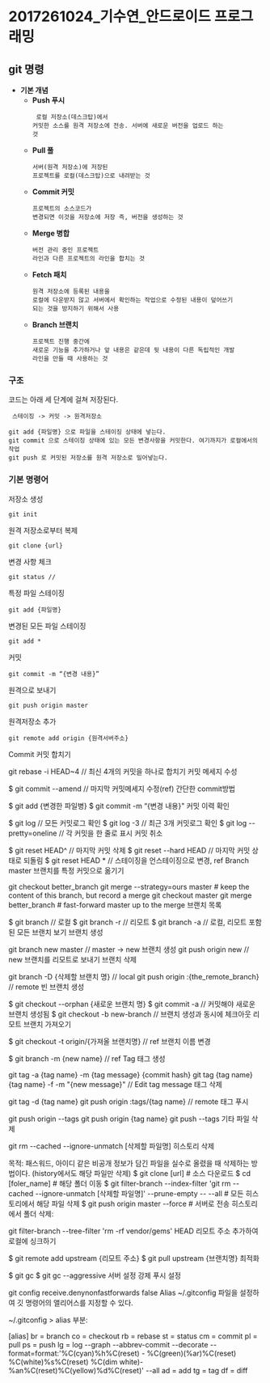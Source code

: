 # 2017261024_기수연_안드로이드 프로그래밍
## git 명령

+ **기본 개념**
  + **Push 푸시** 
         <pre><code> 로컬 저장소(데스크탑)에서 커밋한 소스를 원격 저장소에 전송. 서버에 새로운 버전을 업로드 하는 것</pre></code> 
  + **Pull 풀** 
         <pre><code>서버(원격 저장소)에 저장된 프로젝트를 로컬(데스크탑)으로 내려받는 것</pre></code>
  + **Commit 커밋**
          <pre><code>프로젝트의 소스코드가 변경되면 이것을 저장소에 저장 즉, 버전을 생성하는 것</pre></code>
  + **Merge 병합**
         <pre><code>버전 관리 중인 프로젝트 라인과 다른 프로젝트의 라인을 합치는 것</pre></code>
  + **Fetch 패치**
          <pre><code>원격 저장소에 등록된 내용을 로컬에 다운받지 않고 서버에서 확인하는 작업으로 
          수정된 내용이 덮어쓰기 되는 것을 방지하기 위해서 사용</pre></code>
  + **Branch 브랜치** 
           <pre><code>프로젝트 진행 중간에 새로운 기능을 추가하거나
           앞 내용은 같은데 뒷 내용이 다른 독립적인 개발 라인을 만들 때 사용하는 것 </pre></code>
           
### 구조
코드는 아래 세 단계에 걸쳐 저장된다.

<pre><code> 스테이징 -> 커밋 -> 원격저장소

git add {파일명} 으로 파일을 스테이징 상태에 넣는다.
git commit 으로 스테이징 상태에 있는 모든 변경사항을 커밋한다. 여기까지가 로컬에서의 작업
git push 로 커밋된 저장소를 원격 저장소로 밀어넣는다.</pre></code>

### 기본 명령어
저장소 생성

<pre><code>git init</pre></code>

원격 저장소로부터 복제

<pre><code>git clone {url}</pre></code>

변경 사항 체크

<pre><code>git status // </pre></code>

특정 파일 스테이징

<pre><code>git add {파일명}</pre></code>

변경된 모든 파일 스테이징

<pre><code>git add * </pre></code>

커밋

<pre><code>git commit -m “{변경 내용}”</pre></code> 

원격으로 보내기

<pre><code>git push origin master </pre></code>

원격저장소 추가

<pre><code>git remote add origin {원격서버주소}</pre></code> 

Commit
커밋 합치기

git rebase -i HEAD~4 // 최신 4개의 커밋을 하나로 합치기
커밋 메세지 수성

$ git commit --amend // 마지막 커밋메세지 수정(ref)
간단한 commit방법

$ git add {변경한 파일병}
$ git commit -m “{변경 내용}"
커밋 이력 확인

$ git log // 모든 커밋로그 확인
$ git log -3 // 최근 3개 커밋로그 확인
$ git log --pretty=oneline // 각 커밋을 한 줄로 표시
커밋 취소

$ git reset HEAD^ // 마지막 커밋 삭제
$ git reset --hard HEAD // 마지막 커밋 상태로 되돌림
$ git reset HEAD * // 스테이징을 언스테이징으로 변경, ref
Branch
master 브랜치를 특정 커밋으로 옮기기

git checkout better_branch
git merge --strategy=ours master    # keep the content of this branch, but record a merge
git checkout master
git merge better_branch            # fast-forward master up to the merge
브랜치 목록

$ git branch // 로컬
$ git branch -r // 리모트 
$ git branch -a // 로컬, 리모트 포함된 모든 브랜치 보기
브랜치 생성

git branch new master // master -> new 브랜치 생성
git push origin new // new 브랜치를 리모트로 보내기
브랜치 삭제

git branch -D {삭제할 브랜치 명} // local
git push origin :{the_remote_branch} // remote
빈 브랜치 생성

$ git checkout --orphan {새로운 브랜치 명}
$ git commit -a // 커밋해야 새로운 브랜치 생성됨
$ git checkout -b new-branch // 브랜치 생성과 동시에 체크아웃
리모트 브랜치 가져오기

$ git checkout -t origin/{가져올 브랜치명} // ref
브랜치 이름 변경

$ git branch -m {new name} // ref
Tag
태그 생성

git tag -a {tag name} -m {tag message} {commit hash}
git tag {tag name} {tag name} -f -m "{new message}" // Edit tag message
태그 삭제

git tag -d {tag name}
git push origin :tags/{tag name} // remote
태그 푸시

git push origin --tags
git push origin {tag name}
git push --tags
기타
파일 삭제

git rm --cached --ignore-unmatch [삭제할 파일명]
히스토리 삭제

목적: 패스워드, 아이디 같은 비공개 정보가 담긴 파일을 실수로 올렸을 때 삭제하는 방법이다. (history에서도 해당 파일만 삭제)
$ git clone [url] # 소스 다운로드
$ cd [foler_name] # 해당 폴더 이동
$ git filter-branch --index-filter 'git rm --cached --ignore-unmatch [삭제할 파일명]' --prune-empty -- --all # 모든 히스토리에서 해당 파일 삭제
$ git push origin master --force # 서버로 전송
히스토리에서 폴더 삭제:

git filter-branch --tree-filter 'rm -rf vendor/gems' HEAD
리모트 주소 추가하여 로컬에 싱크하기

$ git remote add upstream {리모트 주소}
$ git pull upstream {브랜치명}
최적화

$ git gc
$ git gc --aggressive
서버 설정
강제 푸시 설정

git config receive.denynonfastforwards false
Alias
~/.gitconfig 파일을 설정하여 깃 명령어의 앨리어스를 지정할 수 있다.

~/.gitconfig > alias 부분:


[alias]
  br = branch
  co = checkout
  rb = rebase
  st = status
  cm = commit
  pl = pull
  ps = push
  lg = log --graph --abbrev-commit --decorate --format=format:'%C(cyan)%h%C(reset) - %C(green)(%ar)%C(reset)  %C(white)%s%C(reset) %C(dim white)- %an%C(reset)%C(yellow)%d%C(reset)' --all
  ad = add
  tg = tag
  df = diff 



